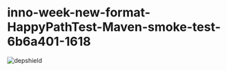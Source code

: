 # inno-week-new-format-HappyPathTest-Maven-smoke-test-6b6a401-1618

![depshield](https://cpeters2.dev.depshield.sonatype.org/badges/depshield-testing/inno-week-new-format-HappyPathTest-Maven-smoke-test-6b6a401-1618/depshield.svg)